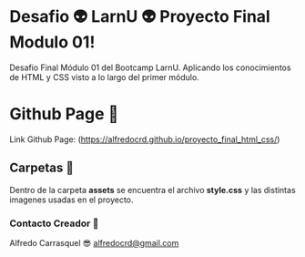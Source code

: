 # Desafio :alien: LarnU :alien: Proyecto Final Modulo 01!

Desafio Final Módulo 01 del Bootcamp LarnU. Aplicando los conocimientos de HTML y CSS visto a lo largo del primer módulo.

# Github Page :link:

Link Github Page: 
(https://alfredocrd.github.io/proyecto_final_html_css/)

## Carpetas :file_folder:

Dentro de la carpeta **assets** se encuentra el archivo **style.css** y las distintas imagenes usadas en el proyecto.

### Contacto Creador :e-mail: 
Alfredo Carrasquel :sunglasses:
alfredocrd@gmail.com
